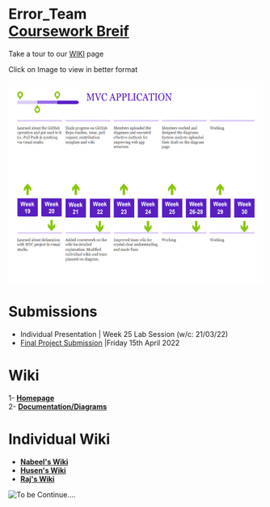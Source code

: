 


# Error_Team<br> [Coursework Breif](https://vle.dmu.ac.uk/bbcswebdav/pid-5687216-dt-content-rid-11305925_1/courses/CTEC2902_2122_520/CTEC2902_Assignment_2_2021-2022%281%29.pdf)
Take a tour to our [WIKI](https://github.com/DMU-CTEC2902-2022/Error_Team/wiki) page 

<div>Click on Image to view in better format</div>

[<img align="center" src="https://raw.githubusercontent.com/DMU-CTEC2902-2022/Error_Team/main/Screenshot%202022-03-25%20115032.png" width="700" height="400" >](https://github.com/DMU-CTEC2902-2022/Error_Team/blob/main/timeline.pdf) <br>


# Submissions
- Individual Presentation | Week 25 Lab Session (w/c: 21/03/22) 
- [Final Project Submission](https://vle.dmu.ac.uk/webapps/blackboard/content/listContent.jsp?course_id=_599194_1&content_id=_5681433_1) |Friday 15th April 2022 


# Wiki 
1- [**Homepage**](https://github.com/DMU-CTEC2902-2022/Error_Team/wiki)  
2- [**Documentation/Diagrams**](https://github.com/DMU-CTEC2902-2022/Error_Team/wiki/Diagrams) 


# Individual Wiki
- [**Nabeel's Wiki**](https://github.com/DMU-CTEC2902-2022/Error_Team/wiki/Nabeel's-Wiki)  
- [**Husen's Wiki**](https://github.com/DMU-CTEC2902-2022/Error_Team/wiki/Husen-Wiki)  
- [**Raj's Wiki**](https://github.com/DMU-CTEC2902-2022/Error_Team/wiki/Raj-Patel) 


![To be Continue....](https://images.app.goo.gl/gcztuUwiciiwagfh7)
